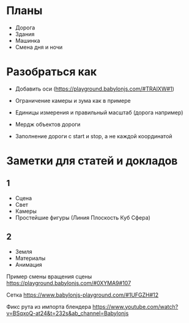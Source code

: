 # Планы
- Дорога
- Здания
- Машинка
- Смена дня и ночи



# Разобраться как
- Добавить оси (https://playground.babylonjs.com/#TRAIXW#1)
- Ограничение камеры и зума как в примере
- Единицы измерения и правильный масштаб (дорога например)
- Мердж объектов дороги

- Заполнение дороги с start и stop, а не каждой координатой

# Заметки для статей и докладов
## 1
- Сцена
- Свет
- Камеры
- Простейшие фигуры (Линия Плоскость Куб Сфера)

## 2
 - Земля
 - Материалы
 - Анимация

Пример смены вращения сцены
https://playground.babylonjs.com/#0XYMA9#107

Сетка
https://www.babylonjs-playground.com/#1UFGZH#12


Фикс рута из импорта блендера
https://www.youtube.com/watch?v=BSqxoQ-at24&t=232s&ab_channel=Babylonjs

